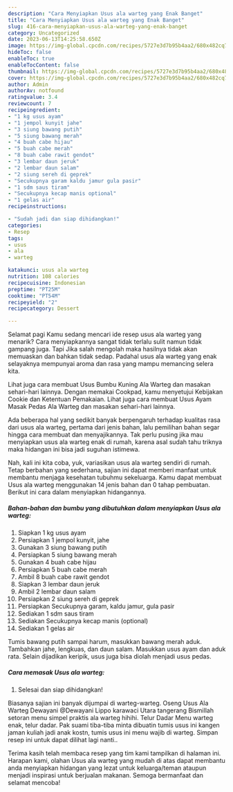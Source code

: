 ```yaml
---
description: "Cara Menyiapkan Usus ala warteg yang Enak Banget"
title: "Cara Menyiapkan Usus ala warteg yang Enak Banget"
slug: 416-cara-menyiapkan-usus-ala-warteg-yang-enak-banget
category: Uncategorized
date: 2023-06-13T14:25:58.650Z
image: https://img-global.cpcdn.com/recipes/5727e3d7b95b4aa2/680x482cq70/usus-ala-warteg-foto-resep-utama.jpg
hideToc: false
enableToc: true
enableTocContent: false
thumbnail: https://img-global.cpcdn.com/recipes/5727e3d7b95b4aa2/680x482cq70/usus-ala-warteg-foto-resep-utama.jpg
cover: https://img-global.cpcdn.com/recipes/5727e3d7b95b4aa2/680x482cq70/usus-ala-warteg-foto-resep-utama.jpg
author: Admin
authorAv: notfound
ratingvalue: 3.4
reviewcount: 7
recipeingredient:
- "1 kg usus ayam"
- "1 jempol kunyit jahe"
- "3 siung bawang putih"
- "5 siung bawang merah"
- "4 buah cabe hijau"
- "5 buah cabe merah"
- "8 buah cabe rawit gendot"
- "3 lembar daun jeruk"
- "2 lembar daun salam"
- "2 siung sereh di geprek"
- "Secukupnya garam kaldu jamur gula pasir"
- "1 sdm saus tiram"
- "Secukupnya kecap manis optional"
- "1 gelas air"
recipeinstructions:

- "Sudah jadi dan siap dihidangkan!"
categories:
- Resep
tags:
- usus
- ala
- warteg

katakunci: usus ala warteg 
nutrition: 108 calories
recipecuisine: Indonesian
preptime: "PT25M"
cooktime: "PT54M"
recipeyield: "2"
recipecategory: Dessert

---
```



Selamat pagi Kamu sedang mencari ide resep usus ala warteg yang menarik? Cara menyiapkannya sangat tidak terlalu sulit namun tidak gampang juga. Tapi Jika salah mengolah maka hasilnya tidak akan memuaskan dan bahkan tidak sedap. Padahal usus ala warteg yang enak selayaknya mempunyai aroma dan rasa yang mampu memancing selera kita.


Lihat juga cara membuat Usus Bumbu Kuning Ala Warteg dan masakan sehari-hari lainnya. Dengan memakai Cookpad, kamu menyetujui Kebijakan Cookie dan Ketentuan Pemakaian. Lihat juga cara membuat Usus Ayam Masak Pedas Ala Warteg dan masakan sehari-hari lainnya.

Ada beberapa hal yang sedikit banyak berpengaruh terhadap kualitas rasa dari usus ala warteg, pertama dari jenis bahan, lalu pemilihan bahan segar hingga cara membuat dan menyajikannya. Tak perlu pusing jika mau menyiapkan usus ala warteg enak di rumah, karena asal sudah tahu triknya maka hidangan ini bisa jadi suguhan istimewa.


Nah, kali ini kita coba, yuk, variasikan usus ala warteg sendiri di rumah. Tetap berbahan yang sederhana, sajian ini dapat memberi manfaat untuk membantu menjaga kesehatan tubuhmu sekeluarga. Kamu dapat membuat Usus ala warteg menggunakan 14 jenis bahan dan 0 tahap pembuatan. Berikut ini cara dalam menyiapkan hidangannya.

<!--inarticleads1-->

##### Bahan-bahan dan bumbu yang dibutuhkan dalam menyiapkan Usus ala warteg:

1. Siapkan 1 kg usus ayam
1. Persiapkan 1 jempol kunyit, jahe
1. Gunakan 3 siung bawang putih
1. Persiapkan 5 siung bawang merah
1. Gunakan 4 buah cabe hijau
1. Persiapkan 5 buah cabe merah
1. Ambil 8 buah cabe rawit gendot
1. Siapkan 3 lembar daun jeruk
1. Ambil 2 lembar daun salam
1. Persiapkan 2 siung sereh di geprek
1. Persiapkan Secukupnya garam, kaldu jamur, gula pasir
1. Sediakan 1 sdm saus tiram
1. Sediakan Secukupnya kecap manis (optional)
1. Sediakan 1 gelas air


Tumis bawang putih sampai harum, masukkan bawang merah aduk. Tambahkan jahe, lengkuas, dan daun salam. Masukkan usus ayam dan aduk rata. Selain dijadikan keripik, usus juga bisa diolah menjadi usus pedas. 

<!--inarticleads2-->

##### Cara memasak Usus ala warteg:


1. Selesai dan siap dihidangkan!

Biasanya sajian ini banyak dijumpai di warteg-warteg. Oseng Usus Ala Warteg Dewayani @Dewayani Lippo karawaci Utara tangerang Bismillah setoran menu simpel praktis ala warteg hihihi. Telur Dadar Menu warteg enak, telur dadar. Pak suami tiba-tiba minta dibuatin tumis usus ini kangen jaman kuliah jadi anak kostn, tumis usus ini menu wajib di warteg. Simpan resep ini untuk dapat dilihat lagi nanti.. 

Terima kasih telah membaca resep yang tim kami tampilkan di halaman ini. Harapan kami, olahan Usus ala warteg yang mudah di atas dapat membantu anda menyiapkan hidangan yang lezat untuk keluarga/teman ataupun menjadi inspirasi untuk berjualan makanan. Semoga bermanfaat dan selamat mencoba!
